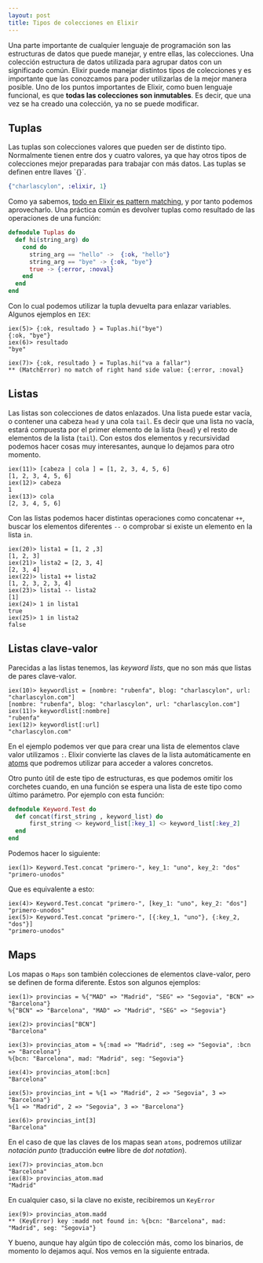 ```yaml
---
layout: post
title: Tipos de colecciones en Elixir
---
```


Una parte importante de cualquier lenguaje de programación son las estructuras de datos que puede manejar, y entre ellas, las colecciones. Una colección estructura de datos utilizada para agrupar datos
con un significado común. Elixir puede manejar distintos tipos de colecciones y es importante que las conozcamos para poder utilizarlas de la mejor manera posible. Uno de los puntos importantes de 
Elixir, como buen lenguaje funcional, es que **todas las colecciones son inmutables**. Es decir, que una vez se ha creado una colección, ya no se puede modificar.

## Tuplas

Las tuplas son colecciones valores que pueden ser de distinto tipo. Normalmente tienen entre dos y cuatro valores, ya que hay otros tipos de colecciones mejor preparadas para trabajar con más datos. Las
tuplas se definen entre llaves `{}´.

```elixir
{"charlascylon", :elixir, 1}
```

Como ya sabemos, [todo en Elixir es pattern matching](www.charlascylon.com/2016-02-24-Elixir-y-el-pattern-matching), y por tanto podemos aprovecharlo. Una práctica común es devolver tuplas como resultado
de las operaciones de una función:

```elixir
defmodule Tuplas do
  def hi(string_arg) do        
    cond do
      string_arg == "hello" ->  {:ok, "hello"}
      string_arg == "bye" -> {:ok, "bye"}
      true -> {:error, :noval}
    end
  end
end
```
Con lo cual podemos utilizar la tupla devuelta para enlazar variables. Algunos ejemplos en `IEX`:

```
iex(5)> {:ok, resultado } = Tuplas.hi("bye")
{:ok, "bye"}
iex(6)> resultado
"bye"

iex(7)> {:ok, resultado } = Tuplas.hi("va a fallar")
** (MatchError) no match of right hand side value: {:error, :noval}
```

## Listas

Las listas son colecciones de datos enlazados. Una lista puede estar vacía, o contener una cabeza `head` y una cola `tail`. Es decir que una lista no vacía, estará compuesta por el primer elemento de la lista (`head`)
y el resto de elementos de la lista (`tail`). Con estos dos elementos y recursividad podemos hacer cosas muy interesantes, aunque lo dejamos para otro momento.

```
iex(11)> [cabeza | cola ] = [1, 2, 3, 4, 5, 6]
[1, 2, 3, 4, 5, 6]
iex(12)> cabeza
1
iex(13)> cola
[2, 3, 4, 5, 6]
```

Con las listas podemos hacer distintas operaciones como concatenar `++`, buscar los elementos diferentes `--` o comprobar si existe un elemento en la lista `in`.

```
iex(20)> lista1 = [1, 2 ,3]
[1, 2, 3]
iex(21)> lista2 = [2, 3, 4]
[2, 3, 4]
iex(22)> lista1 ++ lista2
[1, 2, 3, 2, 3, 4]
iex(23)> lista1 -- lista2
[1]
iex(24)> 1 in lista1
true
iex(25)> 1 in lista2
false 
```
 
## Listas clave-valor

Parecidas a las listas tenemos, las *keyword lists*, que no son más que listas de pares clave-valor. 

```
iex(10)> keywordlist = [nombre: "rubenfa", blog: "charlascylon", url: "charlascylon.com"]
[nombre: "rubenfa", blog: "charlascylon", url: "charlascylon.com"]
iex(11)> keywordlist[:nombre]
"rubenfa"
iex(12)> keywordlist[:url]
"charlascylon.com"
```

En el ejemplo podemos ver que para crear una lista de elementos clave valor utilizamos `:`. Elixir convierte las claves de la lista automáticamente en [atoms](http://www.charlascylon.com/2016-03-02-los-atoms-en-elixir) que podremos utilizar para acceder a valores
concretos.

Otro punto útil de este tipo de estructuras, es que podemos omitir los corchetes cuando, en una función se espera una lista de este tipo como último parámetro. Por ejemplo con esta función:

```elixir
defmodule Keyword.Test do    
  def concat(first_string , keyword_list) do   
      first_string <> keyword_list[:key_1] <> keyword_list[:key_2]
  end  
end
```

Podemos hacer lo siguiente:

```
iex(1)> Keyword.Test.concat "primero-", key_1: "uno", key_2: "dos"
"primero-unodos" 
```

Que es equivalente a esto:

``` 
iex(4)> Keyword.Test.concat "primero-", [key_1: "uno", key_2: "dos"]
"primero-unodos"
iex(5)> Keyword.Test.concat "primero-", [{:key_1, "uno"}, {:key_2, "dos"}]
"primero-unodos"
```
  
## Maps
 
Los mapas o  `Maps` son también colecciones de elementos clave-valor, pero se definen de forma diferente. Estos son algunos ejemplos:

``` 
iex(1)> provincias = %{"MAD" => "Madrid", "SEG" => "Segovia", "BCN" => "Barcelona"}
%{"BCN" => "Barcelona", "MAD" => "Madrid", "SEG" => "Segovia"}

iex(2)> provincias["BCN"]
"Barcelona"

iex(3)> provincias_atom = %{:mad => "Madrid", :seg => "Segovia", :bcn => "Barcelona"}
%{bcn: "Barcelona", mad: "Madrid", seg: "Segovia"}

iex(4)> provincias_atom[:bcn]
"Barcelona"

iex(5)> provincias_int = %{1 => "Madrid", 2 => "Segovia", 3 => "Barcelona"}
%{1 => "Madrid", 2 => "Segovia", 3 => "Barcelona"}

iex(6)> provincias_int[3]
"Barcelona"
```

En el caso de que las claves de los mapas sean `atoms`, podremos utilizar *notación punto* (traducción ~~cutre~~ libre de *dot notation*).

```
iex(7)> provincias_atom.bcn
"Barcelona"
iex(8)> provincias_atom.mad
"Madrid"
```

En cualquier caso, si la clave no existe, recibiremos un `KeyError`

```
iex(9)> provincias_atom.madd
** (KeyError) key :madd not found in: %{bcn: "Barcelona", mad: "Madrid", seg: "Segovia"}
```

Y bueno, aunque hay algún tipo de colección más, como los binarios, de momento lo dejamos aquí. Nos vemos en la siguiente entrada. 